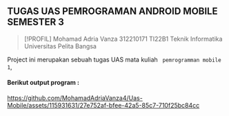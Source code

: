 ## TUGAS UAS PEMROGRAMAN ANDROID MOBILE SEMESTER 3

> [!PROFIL]
> Mohamad Adria Vanza 312210171 TI22B1 Teknik Informatika Universitas Pelita Bangsa 

Project ini merupakan sebuah tugas UAS mata kuliah ` pemrogramman mobile 1`, 

#### Berikut output program :
https://github.com/MohamadAdriaVanza4/Uas-Mobile/assets/115931631/27e752af-bfee-42a5-85c7-710f25bc84cc

